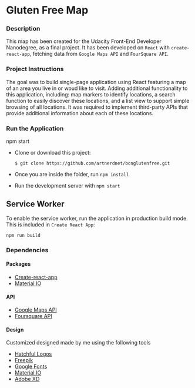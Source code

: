 # Gluten Free Map

### Description

This map has been created for the Udacity Front-End Developer Nanodegree, as a final project. It has been developed on `React` with `create-react-app`, fetching data from `Google Maps API` and `FourSquare API`.

### Project Instructions

The goal was to build single-page application using React featuring a map of an area you live in or woud like to visit. Adding additional functionality to this application, including: map markers to identify locations, a search function to easily discover these locations, and a list view to support simple browsing of all locations. It was required to implement third-party APIs that provide additional information about each of these locations.

### Run the Application
npm start 

- Clone or download this project:

    ```
    $ git clone https://github.com/artnerdnet/bcnglutenfree.git
    ```

- Once you are inside the folder, run `npm install`
- Run the development server with `npm start`

## Service Worker
To enable the service worker, run the application in production build mode. This is included in `Create React App`:
    
```
npm run build
```

### Dependencies

#### Packages

- [Create-react-app](https://github.com/facebookincubator/create-react-app)
- [Material IO](https://www.npmjs.com/package/create-react-app)

#### API

- [Google Maps API](https://cloud.google.com/maps-platform/)
- [Foursquare API](https://developer.foursquare.com/)

#### Design

Customized designed made by me using the following tools

- [Hatchful Logos](https://hatchful.shopify.com/)
- [Freepik](https://www.freepik.com/)
- [Google Fonts](https://fonts.google.com/)
- [Material IO](https://www.npmjs.com/package/create-react-app)
- [Adobe XD](https://adobe.com/xd)